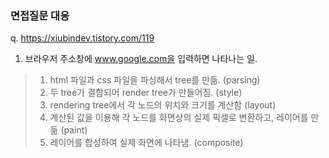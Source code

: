 ### 면접질문 대응


q. https://xiubindev.tistory.com/119

1. 브라우저 주소창에 www.google.com을 입력하면 나타나는 일.
>   1.  html 파일과 css 파일을 파싱해서 tree를 만듦. (parsing)
>   2.  두 tree가 결합되어 render tree가 만들어짐. (style)
>   3.  rendering tree에서 각 노드의 위치와 크기를 계산함 (layout)
>   4.  계산된 값을 이용해 각 노드를 화면상의 실제 픽셀로 변환하고, 레이어를 만듦 (paint)
>   5.  레이어를 합성하여 실제 화면에 나타냄. (composite)